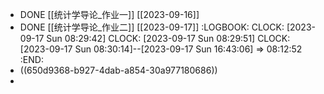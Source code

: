 - DONE [[统计学导论_作业一]] [[2023-09-16]]
- DONE [[统计学导论_作业二]] [[2023-09-17]]
  :LOGBOOK:
  CLOCK: [2023-09-17 Sun 08:29:42]
  CLOCK: [2023-09-17 Sun 08:29:51]
  CLOCK: [2023-09-17 Sun 08:30:14]--[2023-09-17 Sun 16:43:06] =>  08:12:52
  :END:
- ((650d9368-b927-4dab-a854-30a977180686))
-